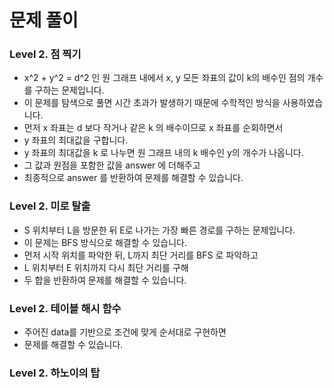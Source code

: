 # 문제 풀이

### Level 2. 점 찍기
- x^2 + y^2 = d^2 인 원 그래프 내에서 x, y 모든 좌표의 값이 k의 배수인 점의 개수를 구하는 문제입니다.
- 이 문제를 탐색으로 풀면 시간 초과가 발생하기 때문에 수학적인 방식을 사용하였습니다.
- 먼저 x 좌표는 d 보다 작거나 같은 k 의 배수이므로 x 좌표를 순회하면서
- y 좌표의 최대값을 구합니다.
- y 좌표의 최대값을 k 로 나누면 원 그래프 내의 k 배수인 y의 개수가 나옵니다.
- 그 값과 원점을 포함한 값을 answer 에 더해주고
- 최종적으로 answer 를 반환하여 문제를 해결할 수 있습니다.

### Level 2. 미로 탈출
- S 위치부터 L을 방문한 뒤 E로 나가는 가장 빠른 경로를 구하는 문제입니다.
- 이 문제는 BFS 방식으로 해결할 수 있습니다.
- 먼저 시작 위치를 파악한 뒤, L까지 최단 거리를 BFS 로 파악하고
- L 위치부터 E 위치까지 다시 최단 거리를 구해
- 두 합을 반환하여 문제를 해결할 수 있습니다.

### Level 2. 테이블 해시 함수
- 주어진 data를 기반으로 조건에 맞게 순서대로 구현하면
- 문제를 해결할 수 있습니다.

### Level 2. 하노이의 탑
